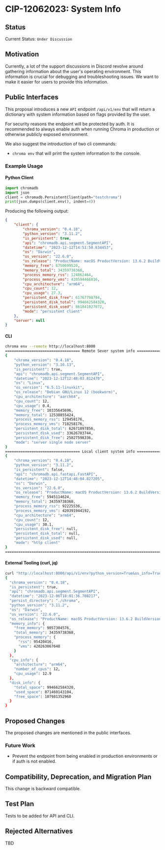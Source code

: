 # CIP-12062023: System Info

## Status

Current Status: `Under Discussion`

## Motivation

Currently, a lot of the support discussions in Discord revolve around gathering information about the user's operating
environment. This information is crucial for debugging and troubleshooting issues. We want to make it easier for users
to provide this information.

## Public Interfaces

This proposal introduces a new `API` endpoint `/api/v1/env` that will return a dictionary with system information based
on flags provided by the user.


For security reasons the endpoint will be protected by auth. It is recommended to always enable auth when running
Chroma in production or otherwise publicly exposed environment.

We also suggest the introduction of two cli commands:

- `chroma env` that will print the system information to the console.

### Example Usage

#### Python Client

```python
import chromadb
import json
client = chromadb.PersistentClient(path="testchroma")
print(json.dumps(client.env(), indent=4))
```

Producing the following output:

```json
{
    "client": {
        "chroma_version": "0.4.18",
        "python_version": "3.11.2",
        "is_persistent": true,
        "api": "chromadb.api.segment.SegmentAPI",
        "datetime": "2023-12-12T14:51:50.634453",
        "os": "Darwin",
        "os_version": "22.6.0",
        "os_release": "ProductName: macOS ProductVersion: 13.6.2 BuildVersion: 22G320",
        "memory_free": 6750699520,
        "memory_total": 34359738368,
        "process_memory_rss": 124862464,
        "process_memory_vms": 420594466816,
        "cpu_architecture": "arm64",
        "cpu_count": 12,
        "cpu_usage": 27.3,
        "persistent_disk_free": 61767798784,
        "persistent_disk_total": 994662584320,
        "persistent_disk_used": 861841027072,
        "mode": "persistent client"
    },
    "server": null
}
```

#### CLI

```bash
chroma env --remote http://localhost:8000
================================== Remote Sever system info ======================================
{
    "chroma_version": "0.4.18",
    "python_version": "3.10.13",
    "is_persistent": true,
    "api": "chromadb.api.segment.SegmentAPI",
    "datetime": "2023-12-12T12:48:03.812470",
    "os": "Linux",
    "os_version": "6.5.11-linuxkit",
    "os_release": "Debian GNU/Linux 12 (bookworm)",
    "cpu_architecture": "aarch64",
    "cpu_count": 12,
    "cpu_usage": 0.4,
    "memory_free": 10335645696,
    "memory_total": 12538855424,
    "process_memory_rss": 129458176,
    "process_memory_vms": 718258176,
    "persistent_disk_total": 62671097856,
    "persistent_disk_used": 33626783744,
    "persistent_disk_free": 25827598336,
    "mode": "server single node server"
}
================================== Local client system info ======================================
{
    "chroma_version": "0.4.18",
    "python_version": "3.11.2",
    "is_persistent": false,
    "api": "chromadb.api.fastapi.FastAPI",
    "datetime": "2023-12-12T14:48:04.827205",
    "os": "Darwin",
    "os_version": "22.6.0",
    "os_release": "ProductName: macOS ProductVersion: 13.6.2 BuildVersion: 22G320",
    "memory_free": 5945114624,
    "memory_total": 34359738368,
    "process_memory_rss": 92225536,
    "process_memory_vms": 420391944192,
    "cpu_architecture": "arm64",
    "cpu_count": 12,
    "cpu_usage": 30.1,
    "persistent_disk_free": null,
    "persistent_disk_total": null,
    "persistent_disk_used": null,
    "mode": "http client"
}
==================================================================================================
```

#### External Tooling (curl, jq)

```bash
curl "http://localhost:8000/api/v1/env?python_version=True&os_info=True&memory_info=True&cpu_info=True&disk_info=True" | jq
{
  "chroma_version": "0.4.18",
  "is_persistent": true,
  "api": "chromadb.api.segment.SegmentAPI",
  "datetime": "2023-12-06T18:01:36.708217",
  "persist_directory": "./chroma",
  "python_version": "3.11.2",
  "os": "Darwin",
  "os_version": "22.6.0",
  "os_release": "ProductName: macOS ProductVersion: 13.6.2 BuildVersion: 22G320",
  "memory_info": {
    "free_memory": 9057304576,
    "total_memory": 34359738368,
    "process_memory": {
      "rss": 95420416,
      "vms": 420263067648
    }
  },
  "cpu_info": {
    "architecture": "arm64",
    "number_of_cpus": 12,
    "cpu_usage": 12.9
  },
  "disk_info": {
    "total_space": 994662584320,
    "used_space": 871460143104,
    "free_space": 107981352960
  }
}
```

## Proposed Changes

The proposed changes are mentioned in the public interfaces.

### Future Work

- Prevent the endpoint from being enabled in production environments or if auth is not enabled.

## Compatibility, Deprecation, and Migration Plan

This change is backward compatible.

## Test Plan

Tests to be added for API and CLI.

## Rejected Alternatives

TBD

